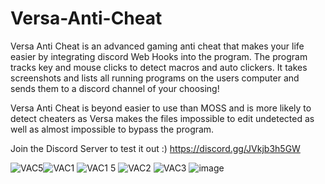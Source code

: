 # Versa-Anti-Cheat
Versa Anti Cheat is an advanced gaming anti cheat that makes your life easier by integrating discord Web Hooks into the program. The program tracks key and mouse clicks to detect macros and auto clickers. It takes screenshots and lists all running programs on the users computer and sends them to a discord channel of your choosing!

Versa Anti Cheat is beyond easier to use than MOSS and is more likely to detect cheaters as Versa makes the files impossible to edit undetected as well as almost impossible to bypass the program.

Join the Discord Server to test it out :) https://discord.gg/JVkjb3h5GW

![VAC5](https://user-images.githubusercontent.com/75189508/121789350-4274f100-cba3-11eb-8692-080de3d57df0.png)![VAC1](https://user-images.githubusercontent.com/75189508/121944647-dcae7380-cd20-11eb-952e-2584438fc987.png)
![VAC1 5](https://user-images.githubusercontent.com/75189508/121944649-dd470a00-cd20-11eb-9a62-72fc17fc2800.png)
![VAC2](https://user-images.githubusercontent.com/75189508/121789352-430d8780-cba3-11eb-8964-aaa8a6fbaccd.png)
![VAC3](https://user-images.githubusercontent.com/75189508/121789353-430d8780-cba3-11eb-83a6-cb1230daef59.png)
![image](https://user-images.githubusercontent.com/75189508/132435562-8e2726cc-7041-4632-9cdb-1002886757dd.png)
